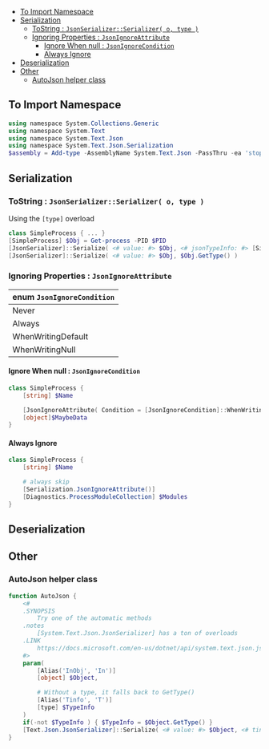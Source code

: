 - [To Import Namespace](#to-import-namespace)
- [Serialization](#serialization)
  - [ToString : `JsonSerializer::Serializer( o, type )`](#tostring--jsonserializerserializer-o-type-)
  - [Ignoring Properties : `JsonIgnoreAttribute`](#ignoring-properties--jsonignoreattribute)
    - [Ignore When null : `JsonIgnoreCondition`](#ignore-when-null--jsonignorecondition)
    - [Always Ignore](#always-ignore)
- [Deserialization](#deserialization)
- [Other](#other)
  - [AutoJson helper class](#autojson-helper-class)

## To Import Namespace

```ps1
using namespace System.Collections.Generic
using namespace System.Text
using namespace System.Text.Json
using namespace System.Text.Json.Serialization
$assembly = Add-type -AssemblyName System.Text.Json -PassThru -ea 'stop'
```

## Serialization

### ToString : `JsonSerializer::Serializer( o, type )`

Using the `[type]` overload
```ps1
class SimpleProcess { ... } 
[SimpleProcess] $Obj = Get-process -PID $PID
[JsonSerializer]::Serialize( <# value: #> $Obj, <# jsonTypeInfo: #> [SimpleProcess])
[JsonSerializer]::Serialize( <# value: #> $Obj, $Obj.GetType() )
```

### Ignoring Properties : `JsonIgnoreAttribute`

| enum `JsonIgnoreCondition` |
| -------------------------- |
| Never                      |
| Always                     |
| WhenWritingDefault         |
| WhenWritingNull            |

#### Ignore When null : `JsonIgnoreCondition`

```ps1
class SimpleProcess { 
    [string] $Name

    [JsonIgnoreAttribute( Condition = [JsonIgnoreCondition]::WhenWritingNull) ]
    [object]$MaybeData
}
```

#### Always Ignore

```ps1
class SimpleProcess { 
    [string] $Name

    # always skip
    [Serialization.JsonIgnoreAttribute()]
    [Diagnostics.ProcessModuleCollection] $Modules
}
```


## Deserialization

## Other

### AutoJson helper class

```ps1
function AutoJson {
    <#
    .SYNOPSIS
        Try one of the automatic methods
    .notes
        [System.Text.Json.JsonSerializer] has a ton of overloads
    .LINK
        https://docs.microsoft.com/en-us/dotnet/api/system.text.json.jsonserializer?view=net-8.0#methods
    #>
    param(
        [Alias('InObj', 'In')]
        [object] $Object,

        # Without a type, it falls back to GetType()
        [Alias('Tinfo', 'T')]
        [type] $TypeInfo
    )
    if(-not $TypeInfo ) { $TypeInfo = $Object.GetType() }
    [Text.Json.JsonSerializer]::Serialize( <# value: #> $Object, <# tinfo #> $TypeInfo )
}
```

